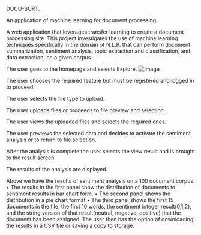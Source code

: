 DOCU-SORT.

An application of machine learning for document  processing.

A web application that leverages transfer learning to create a document processing site. This project investigates the use of machine learning techniques specifically in the domain of N.L.P. that can perform document summarization, sentiment analysis, topic extraction and classification, and data extraction, on a given corpus.

The user goes to the homepage and selects Explore.
![image](https://user-images.githubusercontent.com/22245107/139944542-5f7c27f7-0207-4700-a8e2-5ef1160b2253.png)
 
The user chooses the required feature but must be registered and logged in to proceed.
 
The user selects the file type to upload.
 
The user uploads files or proceeds to file preview and selection.
 
The user views the uploaded files and selects the required ones.
 



The user previews the selected data and decides to activate the sentiment analysis or to return to file selection.
 


After the analysis is complete the user selects the view result and is brought to the result screen
 
The results of the analysis are displayed.
 
Above we have the results of sentiment analysis on a 100 document corpus. 
•	The results in the first panel show the distribution of documents to sentiment results in bar chart form.
•	The second panel shows the distribution in a pie chart format
•	The third panel shows the first 15 documents in the file, the first 10 words, the sentiment integer result(0,1,2), and the string version of that result(neutral, negative, positive) that the document has been assigned.
The user then has the option of downloading the results in a CSV file or saving a copy to storage.
